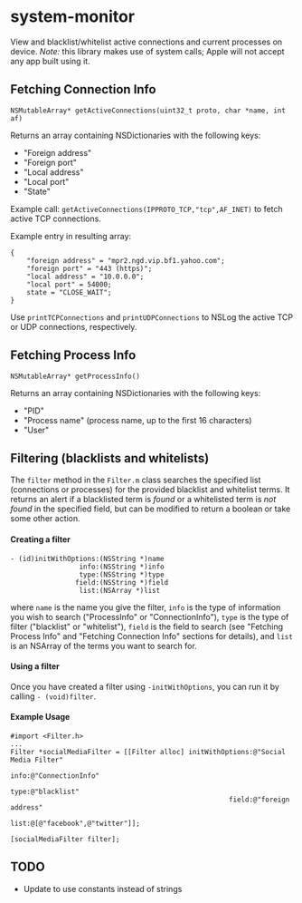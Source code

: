 system-monitor
==============

View and blacklist/whitelist active connections and current processes on device. *Note:* this library makes use of system calls; Apple will not accept any app built using it.

## Fetching Connection Info

`NSMutableArray* getActiveConnections(uint32_t proto, char *name, int af)`

Returns an array containing NSDictionaries with the following keys:
* "Foreign address"
* "Foreign port"
* "Local address"
* "Local port"
* "State"

Example call: `getActiveConnections(IPPROTO_TCP,"tcp",AF_INET)` to fetch active TCP connections.

Example entry in resulting array:

```
{
    "foreign address" = "mpr2.ngd.vip.bf1.yahoo.com";
    "foreign port" = "443 (https)";
    "local address" = "10.0.0.0";
    "local port" = 54000;
    state = "CLOSE_WAIT";
}
```

Use `printTCPConnections` and `printUDPConnections` to NSLog the active TCP or UDP connections, respectively.

## Fetching Process Info

`NSMutableArray* getProcessInfo()`

Returns an array containing NSDictionaries with the following keys:
* "PID"
* "Process name" (process name, up to the first 16 characters)
* "User"

## Filtering (blacklists and whitelists)

The `filter` method in the `Filter.m` class searches the specified list (connections or processes) for the provided blacklist and whitelist terms. It returns an alert if a blacklisted term is *found* or a whitelisted term is *not found* in the specified field, but can be modified to return a boolean or take some other action.

#### Creating a filter

```
- (id)initWithOptions:(NSString *)name
                 info:(NSString *)info
                 type:(NSString *)type
                field:(NSString *)field
                 list:(NSArray *)list
```

where `name` is the name you give the filter, `info` is the type of information you wish to search ("ProcessInfo" or "ConnectionInfo"), `type` is the type of filter ("blacklist" or "whitelist"), `field` is the field to search (see "Fetching Process Info" and "Fetching Connection Info" sections for details), and `list` is an NSArray of the terms you want to search for.

#### Using a filter

Once you have created a filter using `-initWithOptions`, you can run it by calling `- (void)filter`.

#### Example Usage
```
#import <Filter.h>
...
Filter *socialMediaFilter = [[Filter alloc] initWithOptions:@"Social Media Filter"
                                                       info:@"ConnectionInfo"
                                                       type:@"blacklist"
                                                      field:@"foreign address"
                                                       list:@[@"facebook",@"twitter"]];

[socialMediaFilter filter];
```

## TODO
* Update to use constants instead of strings
